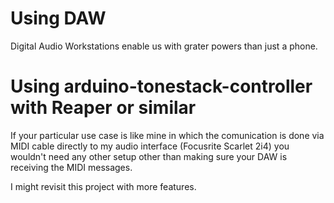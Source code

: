# Using DAW
Digital Audio Workstations enable us with grater powers than just a phone.

# Using arduino-tonestack-controller with Reaper or similar
If your particular use case is like mine in which the comunication is done via MIDI cable directly to my audio interface (Focusrite Scarlet 2i4) you wouldn't need any other setup other than making sure your DAW is receiving the MIDI messages.

I might revisit this project with more features.
